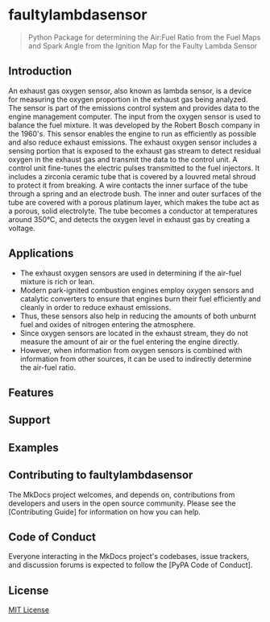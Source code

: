 # faultylambdasensor
>Python Package for determining the Air:Fuel Ratio from the Fuel Maps and Spark Angle from the Ignition Map for the Faulty Lambda Sensor

## Introduction
An exhaust gas oxygen sensor, also known as lambda sensor, is a device for measuring the oxygen proportion in the exhaust gas being analyzed. The sensor is part of the emissions control system and provides data to the engine management computer. The input from the oxygen sensor is used to balance the fuel mixture.
It was developed by the Robert Bosch company in the 1960's. This sensor enables the engine to run as efficiently as possible and also reduce exhaust emissions. The exhaust oxygen sensor includes a sensing portion that is exposed to the exhaust gas stream to detect residual oxygen in the exhaust gas and transmit the data to the control unit.
A control unit fine-tunes the electric pulses transmitted to the fuel injectors. It includes a zirconia ceramic tube that is covered by a louvred metal shroud to protect it from breaking. A wire contacts the inner surface of the tube through a spring and an electrode bush.
The inner and outer surfaces of the tube are covered with a porous platinum layer, which makes the tube act as a porous, solid electrolyte. The tube becomes a conductor at temperatures around 350°C, and detects the oxygen level in exhaust gas by creating a voltage.

## Applications
- The exhaust oxygen sensors are used in determining if the air-fuel mixture is rich or lean. 
- Modern park-ignited combustion engines employ oxygen sensors and catalytic converters to ensure that engines burn their fuel efficiently and cleanly in order to reduce exhaust emissions. 
- Thus, these sensors also help in reducing the amounts of both unburnt fuel and oxides of nitrogen entering the atmosphere.
- Since oxygen sensors are located in the exhaust stream, they do not measure the amount of air or the fuel entering the engine directly. 
- However, when information from oxygen sensors is combined with information from other sources, it can be used to indirectly determine the air-fuel ratio.


## Features


## Support

## Examples

## Contributing to faultylambdasensor

The MkDocs project welcomes, and depends on, contributions from developers and
users in the open source community. Please see the [Contributing Guide] for
information on how you can help.

## Code of Conduct

Everyone interacting in the MkDocs project's codebases, issue trackers, and
discussion forums is expected to follow the [PyPA Code of Conduct].


## License

[MIT License](https://github.com/SHESHANKSK/faultylambdasensor/blob/main/LICENSE)